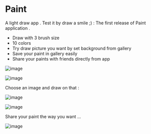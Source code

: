 # Paint
A light draw app . Test it by draw a smile ;) :
The first release of Paint application . 

- Draw with 3 brush size
- 10 colors
- Try draw picture you want by set background from gallery
- Save your paint in gallery easily
- Share your paints with friends directly from app

![image](https://user-images.githubusercontent.com/110282924/224493290-0264a664-a921-401f-8def-72008e7e5023.png)


![image](https://user-images.githubusercontent.com/110282924/224493293-b7a541ef-670f-4e6a-95da-68889f4f71b3.png)


Choose an image and draw on that : 

![image](https://user-images.githubusercontent.com/110282924/224493407-bf97b876-07ce-4048-8beb-2252dfbed49f.png)

![image](https://user-images.githubusercontent.com/110282924/224493527-b3a7f33b-3455-44fb-a7f4-66eb61412069.png)

Share your paint the way you want ... 

![image](https://user-images.githubusercontent.com/110282924/224493701-ba577aaa-3db2-423a-9e95-f62fccb4bbfc.png)
